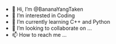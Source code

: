 - 👋 Hi, I’m @BananaYangTaken
- 👀 I’m interested in Coding
- 🌱 I’m currently learning C++ and Python
- 💞️ I’m looking to collaborate on ...
- 📫 How to reach me ...

<!---
BananaYangTaken/BananaYangTaken is a ✨ special ✨ repository because its `README.md` (this file) appears on your GitHub profile.
You can click the Preview link to take a look at your changes.
--->
